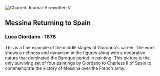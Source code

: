 <div class="artwork-of-the-day">
  <div class="container">
    <div class="img-wrapper">
      <img
        src="https://uploads7.wikiart.org/images/luca-giordano/messina-returning-to-spain-1678.jpg!Large.jpg"
        alt="Charred Journal: Firewritten V" />
    </div>
    <div class="artwork-detail">
      <div class="artwork-origin"> 
        <h2 class="artwork-name">Messina Returning to Spain</h2>
        <h3 class="artist">
          Luca Giordano
                    ·  1678
        </h3>
      </div>
      <p class="description">
        <span class="artwork-description-text ng-binding" ng-bind-html="viewModel.ArtworkOfTheDay.Description | unsafe">This is a fine example of the middle stages of Giordano's career. The work shows a richness and dynanism in the figures along with a decorative nature that dominated the Baroque period in painting. This picture is the only surviving set of four paintings by Giordano fo Charless II of Spain to commemorate the victory of Messina over the French army.</span>
                        <div class="text-shadow-container ng-hide" ng-show="showShadow"></div>
      </p>
    </div>
  </div>

</div>

